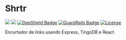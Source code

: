 # Shrtr

[<img src="https://api.travis-ci.org/caiocampos/shrtr.svg?branch=master">](https://travis-ci.org/caiocampos/shrtr)
![](https://img.shields.io/david/caiocampos/shrtr.svg)
[![DepShield Badge](https://depshield.sonatype.org/badges/caiocampos/shrtr/depshield.svg)](https://depshield.github.io)
[![GuardRails Badge](https://badges.guardrails.io/caiocampos/shrtr.svg)](https://www.guardrails.io/)
[![License](https://img.shields.io/github/license/caiocampos/shrtr.svg)](LICENSE)


Encurtador de links usando Express, TingoDB e React

